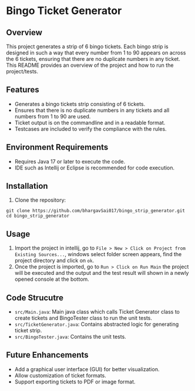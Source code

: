 # Bingo Ticket Generator

## Overview
This project generates a strip of 6 bingo tickets. Each bingo strip is designed in such a way that every number from 1 to 90 appears on across the 6 tickets, ensuring that there are no duplicate numbers in any ticket. This README provides an overview of the project and how to run the project/tests.

## Features

* Generates a bingo tickets strip consisting of 6 tickets.
* Ensures that there is no duplicate numbers in any tickets and all numbers from 1 to 90 are used.
* Ticket output is on the commandline and in a readable format.
* Testcases are included to verify the compliance with the rules.

## Environment Requirements
* Requires Java 17 or later to execute the code.
* IDE such as Intellij or Eclipse is recommended for code execution.


## Installation

1. Clone the repository:

```
git clone https://github.com/bhargavSai017/bingo_strip_generator.git
cd bingo_strip_generator
```

## Usage

1. Import the project in intellij, go to `File > New > Click on Project from Existing Sources...`, windows select folder screen appears, find the project directory and click on `ok`.
2. Once the project is imported, go to `Run > Click on Run Main` the project will be executed and the output and the test result will shown in a newly opened console at the bottom.

## Code Strucutre
* `src/Main.java`: Main java class which calls Ticket Generator class to create tickets and BingoTester class to run the unit tests.
* `src/TicketGenerator.java`: Contains abstracted logic for generating ticket strip.
* `src/BingoTester.java`: Contains the unit tests.

## Future Enhancements
* Add a graphical user interface (GUI) for better visualization.
* Allow customization of ticket formats.
* Support exporting tickets to PDF or image format.
